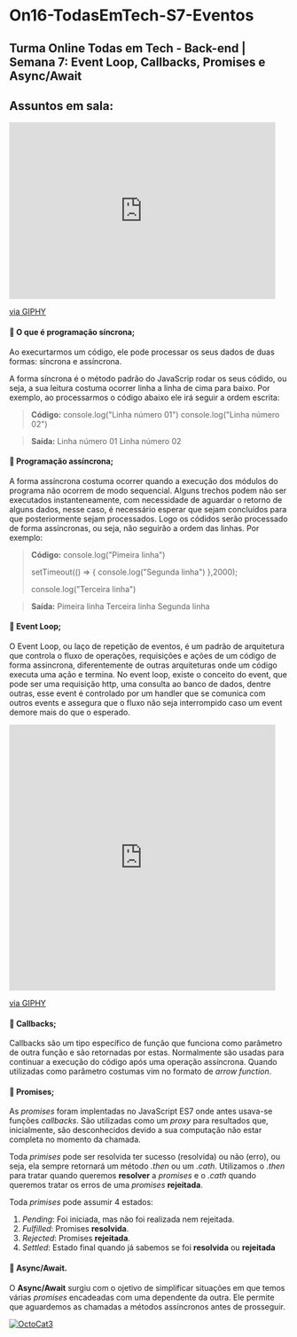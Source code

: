 
# On16-TodasEmTech-S7-Eventos

## Turma Online Todas em Tech - Back-end | Semana 7: Event Loop, Callbacks, Promises e Async/Await

## Assuntos em sala: 

<iframe src="https://giphy.com/embed/NXp9HM6YeuS0U" width="480" height="319" frameBorder="0" class="giphy-embed" allowFullScreen></iframe><p><a href="https://giphy.com/gifs/computer-dancing-happy-NXp9HM6YeuS0U">via GIPHY</a></p>

#### 📝 O que é programação síncrona;

Ao execurtarmos um código, ele pode processar os seus dados de duas formas: síncrona e assíncrona.

A forma síncrona é o método padrão do JavaScrip rodar os seus códido, ou seja, a sua leitura costuma ocorrer linha a linha de cima para baixo. Por exemplo, ao processarmos o código abaixo ele irá seguir a ordem escrita:

> **Código:**
> console.log("Linha número 01")
> console.log("Linha número 02")

> **Saída:**
> Linha número 01
> Linha número 02

#### 📝 Programação assíncrona;

A forma assíncrona costuma ocorrer quando a execução dos módulos do programa não ocorrem de modo sequencial. Alguns trechos podem não ser executados instanteneamente, com necessidade de aguardar o retorno de alguns dados, nesse caso, é necessário esperar que sejam concluídos para que posteriormente sejam processados. Logo os códidos serão processado de forma assíncronas, ou seja, não seguirão a ordem das linhas. Por exemplo:

> **Código:**
>console.log("Pimeira linha")
>
>setTimeout(() => {
>            console.log("Segunda linha")
>        },2000);
>
>console.log("Terceira linha")

> **Saída:**
>Pimeira linha
>Terceira linha
>Segunda linha

#### 📝 Event Loop;

O Event Loop, ou laço de repetição de eventos, é um padrão de arquitetura que controla o fluxo de operações, requisições e ações de um código de forma assincrona, diferentemente de outras arquiteturas onde um código executa uma ação e termina. No event loop, existe o conceito do event, que pode ser uma requisição http, uma consulta ao banco de dados, dentre outras, esse event é controlado por um handler que se comunica com outros events e assegura que o fluxo não seja interrompido caso um event demore mais do que o esperado.

<iframe src="https://giphy.com/embed/xThuWu82QD3pj4wvEQ" width="480" height="480" frameBorder="0" class="giphy-embed" allowFullScreen></iframe><p><a href="https://giphy.com/gifs/xThuWu82QD3pj4wvEQ">via GIPHY</a></p>

#### 📝 Callbacks;

Callbacks são um tipo específico de função que funciona como parâmetro de outra função e são retornadas por estas. Normalmente são usadas para continuar a execução do código após uma operação assíncrona.
Quando utilizadas como parâmetro costumas vim no formato de *arrow function*.

#### 📝 Promises;

As *promises* foram implentadas no JavaScript ES7 onde antes usava-se funções *callbacks*. 
São utilizadas como um *proxy* para resultados que, inicialmente, são desconhecidos devido a sua computação não estar completa no momento da chamada.

Toda *primises* pode ser resolvida ter sucesso (resolvida) ou não (erro), ou seja, ela sempre retornará um método *.then* ou um *.cath*. Utilizamos o *.then* para tratar quando queremos **resolver** a *promises* e o *.cath* quando queremos tratar os erros de uma *promises* **rejeitada**.

Toda *primises* pode assumir 4 estados:
  1. *Pending*: Foi iniciada, mas não foi realizada nem rejeitada.
  2. *Fulfilled*: Promises **resolvida**.
  3. *Rejected*: Promises **rejeitada**.
  4. *Settled*: Estado final quando já sabemos se foi **resolvida** ou **rejeitada**

#### 📝 Async/Await.

O **Async/Await** surgiu com o ojetivo de simplificar situações em que temos várias *promises* encadeadas com uma dependente da outra. Ele permite que aguardemos as chamadas a métodos assíncronos antes de prosseguir.

<a href="https://ibb.co/WPpqVZQ"><img src="https://i.ibb.co/WPpqVZQ/OctoCat3.jpg" alt="OctoCat3" border="0"></a>
